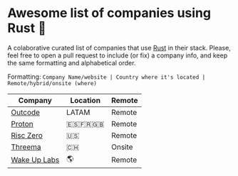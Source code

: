 # Awesome list of companies using Rust 🦀

A colaborative curated list of companies that use [Rust](https://rust-lang.es) in their stack.
Please, feel free to open a pull request to include (or fix) a company info, and keep the same formatting and alphabetical order.

Formatting:
```Company Name/website | Country where it's located | Remote/hybrid/onsite (where)```

| Company | Location | Remote |
| ------ | ------ | ------ |
| [Outcode](https://app.eddy.com/careers/outcodesoftware/) | LATAM | Remote |
| [Proton](https://job-boards.eu.greenhouse.io/proton) | 🇪🇸🇫🇷🇬🇧 | Remote |
| [Risc Zero](https://jobs.ashbyhq.com/RiscZero) | 🇺🇸 | Remote |
| [Threema](https://threema.ch/es/jobs) | 🇨🇭 | Onsite |
| [Wake Up Labs](https://www.wakeuplabs.io/) | 🌎 | Remote |
